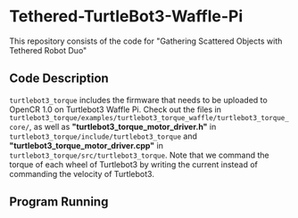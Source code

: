 # Tethered-TurtleBot3-Waffle-Pi
This repository consists of the code for "Gathering Scattered Objects with Tethered Robot Duo"

## Code Description
`turtlebot3_torque` includes the firmware that needs to be uploaded to OpenCR 1.0 on Turtlebot3 Waffle Pi. Check out the files in `turtlebot3_torque/examples/turtlebot3_torque_waffle/turtlebot3_torque_core/`, as well as **"turtlebot3_torque_motor_driver.h"** in `turtlebot3_torque/include/turtlebot3_torque` and **"turtlebot3_torque_motor_driver.cpp"** in `turtlebot3_torque/src/turtlebot3_torque`. Note that we command the torque of each wheel of Turtlebot3 by writing the current instead of commanding the velocity of Turtlebot3.





## Program Running

